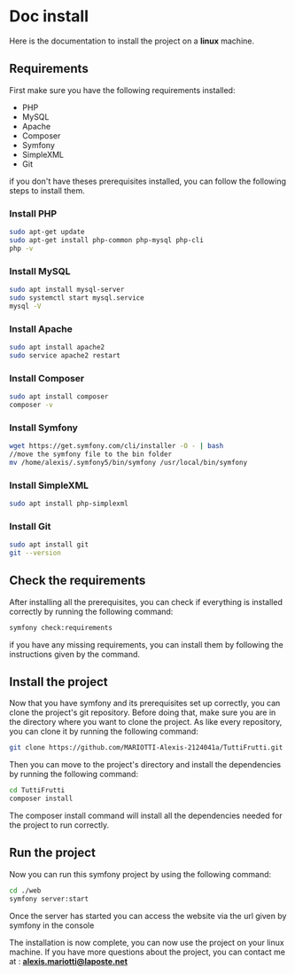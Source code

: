 # Doc install

Here is the documentation to install the project on a **linux** machine.

## Requirements

First make sure you have the following requirements installed:
- PHP
- MySQL
- Apache
- Composer
- Symfony
- SimpleXML
- Git

if you don't have theses prerequisites installed, you can follow the following steps to install them.

### Install PHP
```bash
sudo apt-get update
sudo apt-get install php-common php-mysql php-cli
php -v
```

### Install MySQL
```bash
sudo apt install mysql-server
sudo systemctl start mysql.service
mysql -V
```

### Install Apache
```bash
sudo apt install apache2
sudo service apache2 restart
```

### Install Composer
```bash
sudo apt install composer
composer -v
```

### Install Symfony
```bash
wget https://get.symfony.com/cli/installer -O - | bash
//move the symfony file to the bin folder
mv /home/alexis/.symfony5/bin/symfony /usr/local/bin/symfony
```

### Install SimpleXML
```bash
sudo apt install php-simplexml
```

### Install Git
```bash
sudo apt install git
git --version
```

## Check the requirements

After installing all the prerequisites, you can check if everything is installed correctly by running the following command:
```bash
symfony check:requirements
```

if you have any missing requirements, you can install them by following the instructions given by the command.

## Install the project

Now that you have symfony and its prerequisites set up correctly, you can clone the project's git repository.
Before doing that, make sure you are in the directory where you want to clone the project.
As like every repository, you can clone it by running the following command:
```bash
git clone https://github.com/MARIOTTI-Alexis-2124041a/TuttiFrutti.git
```

Then you can move to the project's directory and install the dependencies by running the following command:
```bash
cd TuttiFrutti
composer install
```

The composer install command will install all the dependencies needed for the project to run correctly.

## Run the project

Now you can run this symfony project by using the following command:
```bash
cd ./web
symfony server:start
```

Once the server has started you can access the website via the url given by symfony in the console

The installation is now complete, you can now use the project on your linux machine.
If you have more questions about the project, you can contact me at : **alexis.mariotti@laposte.net** 